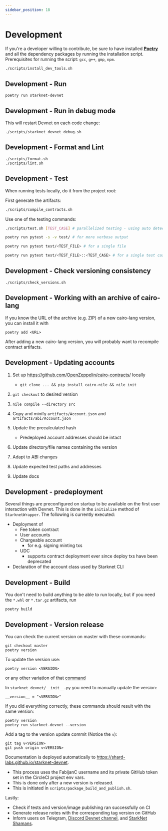```yaml
---
sidebar_position: 18
---
```


# Development

If you're a developer willing to contribute, be sure to have installed [**Poetry**](https://pypi.org/project/poetry/) and all the dependency packages by running the installation script. Prerequisites for running the script: `gcc`, `g++`, `gmp`, `npm`.

```bash
./scripts/install_dev_tools.sh
```

## Development - Run

```text
poetry run starknet-devnet
```

## Development - Run in debug mode

This will restart Devnet on each code change:

```text
./scripts/starknet_devnet_debug.sh
```

## Development - Format and Lint

```text
./scripts/format.sh
./scripts/lint.sh
```

## Development - Test

When running tests locally, do it from the project root:

First generate the artifacts:

```bash
./scripts/compile_contracts.sh
```

Use one of the testing commands:

```bash
./scripts/test.sh [TEST_CASE] # parallelized testing - using auto detected number of CPU cores

poetry run pytest -s -v test/ # for more verbose output

poetry run pytest test/<TEST_FILE> # for a single file

poetry run pytest test/<TEST_FILE>::<TEST_CASE> # for a single test case
```

## Development - Check versioning consistency

```
./scripts/check_versions.sh
```

## Development - Working with an archive of cairo-lang

If you know the URL of the archive (e.g. ZIP) of a new cairo-lang version, you can install it with

```
poetry add <URL>
```

After adding a new cairo-lang version, you will probably want to recompile contract artifacts.

## Development - Updating accounts

1. Set up https://github.com/OpenZeppelin/cairo-contracts/ locally

   - `git clone ... && pip install cairo-nile && nile init`

2. `git checkout` to desired version
3. `nile compile --directory src`
4. Copy and minify `artifacts/Account.json` and `artifacts/abi/Account.json`
5. Update the precalculated hash

   - Predeployed account addresses should be intact

6. Update directory/file names containing the version
7. Adapt to ABI changes
8. Update expected test paths and addresses
9. Update docs

## Development - predeployment

Several things are preconfigured on startup to be available on the first user interaction with Devnet. This is done in the `initialize` method of `StarknetWrapper`. The following is currently executed:

- Deployment of
  - Fee token contract
  - User accounts
  - Chargeable account
    - for e.g. signing minting txs
  - UDC
    - supports contract deployment ever since deploy txs have been deprecated
- Declaration of the account class used by Starknet CLI

## Development - Build

You don't need to build anything to be able to run locally, but if you need the `*.whl` or `*.tar.gz` artifacts, run

```text
poetry build
```

## Development - Version release

You can check the current version on master with these commands:

```
git checkout master
poetry version
```

To update the version use:

```
poetry version <VERSION>
```

or any other variation of that [command](https://python-poetry.org/docs/cli/#version)

In `starknet_devnet/__init__.py` you need to manually update the version:

```
__version__ = "<VERSION>"
```

If you did everything correctly, these commands should result with the same version:

```
poetry version
poetry run starknet-devnet --version
```

Add a tag to the version update commit (Notice the `v`):

```
git tag v<VERSION>
git push origin v<VERSION>
```

Documentation is deployed automatically to https://shard-labs.github.io/starknet-devnet.

- This process uses the FabijanC username and its private GitHub token set in the CircleCI project env vars.
- This is done only after a new version is released.
- This is initiated in `scripts/package_build_and_publish.sh`.

Lastly:

- Check if tests and version/image publishing ran successfully on CI
- Generate release notes with the corresponding tag version on GitHub
- Inform users on Telegram, [Discord Devnet channel](https://discord.com/channels/793094838509764618/985824027950055434), and [StarkNet Shamans](https://community.starknet.io/t/starknet-devnet/69).
